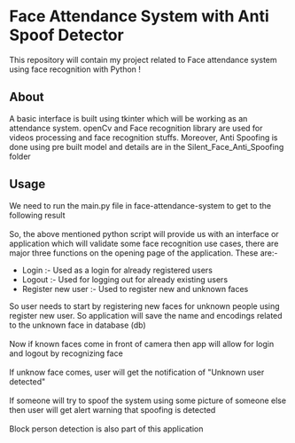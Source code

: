 # Face Attendance System with Anti Spoof Detector
 This repository will contain my project related to Face attendance system using face recognition with Python !

## About

A basic interface is built using tkinter which will be working as an attendance system. 
openCv and Face recognition library are used for videos processing and face recognition stuffs. Moreover, Anti Spoofing is done using pre built model and details are in the Silent_Face_Anti_Spoofing folder 

## Usage
We need to run the main.py file in face-attendance-system to get to the following result<br><br>
So, the above mentioned python script will provide us with an interface or application which will validate some face recognition use cases, there are major three functions on the opening page of the application. These are:-
<br>
* Login :- Used as a login for already registered users
* Logout :- Used for logging out for already existing users
* Register new user :- Used to register new and unknown faces
</p>
So user needs to start by registering new faces for unknown people using register new user. So application will save the name and encodings related to the unknown face in database (db)
<br><br>
Now if known faces come in front of camera then app will allow for login and logout by recognizing face
<br><br>
If unknow face comes, user will get the notification of "Unknown user detected"
<br><br>
If someone will try to spoof the system using some picture of someone else then user will get alert warning that spoofing is detected
<br><br>
Block person detection is also part of this application
